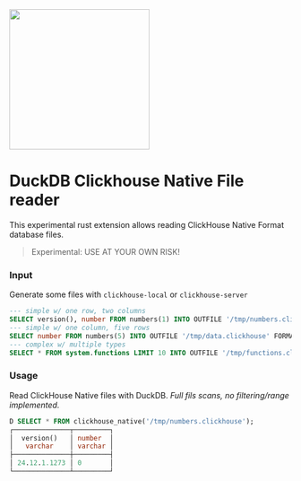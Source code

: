 <img src="https://github.com/user-attachments/assets/46a5c546-7e9b-42c7-87f4-bc8defe674e0" width=250 />

# DuckDB Clickhouse Native File reader
This experimental rust extension allows reading ClickHouse Native Format database files.

> Experimental: USE AT YOUR OWN RISK!

<!--
### 📦 Installation
```sql
INSTALL clickhouse_native FROM community;
LOAD clickhouse_native;
```
-->

### Input
Generate some files with `clickhouse-local` or `clickhouse-server`

```sql
--- simple w/ one row, two columns
SELECT version(), number FROM numbers(1) INTO OUTFILE '/tmp/numbers.clickhouse' FORMAT Native;
--- simple w/ one column, five rows
SELECT number FROM numbers(5) INTO OUTFILE '/tmp/data.clickhouse' FORMAT Native;
--- complex w/ multiple types
SELECT * FROM system.functions LIMIT 10 INTO OUTFILE '/tmp/functions.clickhouse' FORMAT Native;
```

### Usage
Read ClickHouse Native files with DuckDB. _Full fils scans, no filtering/range implemented._
```sql
D SELECT * FROM clickhouse_native('/tmp/numbers.clickhouse');
┌──────────────┬─────────┐
│  version()   │ number  │
│   varchar    │ varchar │
├──────────────┼─────────┤
│ 24.12.1.1273 │ 0       │
└──────────────┴─────────┘
```
